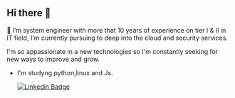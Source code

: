 ## Hi there 👋

🔭 I’m system engineer with more that 10 years of experience on tier I & II in IT field, I'm  currently   pursuing to deep into the cloud and security services.

I'm so appassionate in a new technologies so I'm constantly seeking for new ways to improve and grow.

* I'm studyng python,linux and Js.

  [![Linkedin Badge](https://img.shields.io/badge/-LinkedIn-0e76a8?style=flat-square&logo=Linkedin&logoColor=white)](https://www.linkedin.com/in/achyutghosh24/)
  
<!--
**joamgreen/joamgreen** is a ✨ _special_ ✨ repository because its `README.md` (this file) appears on your GitHub profile.

Here are some ideas to get you started:

- 🔭 I’m currently working on ...
- 🌱 I’m currently learning ...
- 👯 I’m looking to collaborate on ...
- 🤔 I’m looking for help with ...
- 💬 Ask me about ...
- 📫 How to reach me: ...
- 😄 Pronouns: ...
- ⚡ Fun fact: ...
-->
